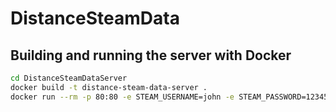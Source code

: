 # DistanceSteamData

## Building and running the server with Docker

```bash
cd DistanceSteamDataServer
docker build -t distance-steam-data-server .
docker run --rm -p 80:80 -e STEAM_USERNAME=john -e STEAM_PASSWORD=12345 distance-steam-data-server
```
